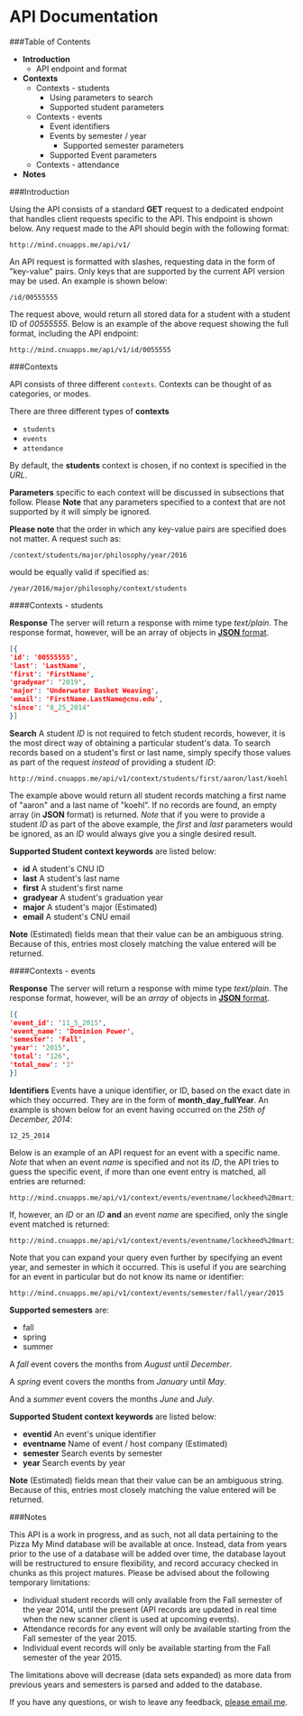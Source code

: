API Documentation
===============

###Table of Contents

- **Introduction**
	- API endpoint and format
- **Contexts**
	- Contexts - students
		- Using parameters to search
		- Supported student parameters
	- Contexts - events
		- Event identifiers
		- Events by semester / year
			- Supported semester parameters
		- Supported Event parameters
	- Contexts - attendance
- **Notes**

###Introduction

Using the API consists of a standard **GET** request to a dedicated endpoint that handles client requests specific to the API. This endpoint is shown below. Any request made to the API should begin with the following format:

```
http://mind.cnuapps.me/api/v1/
```

An API request is formatted with slashes, requesting data in the form of "key-value" pairs. Only keys that are supported by the current API version may be used. An example is shown below:

```
/id/00555555
```

The request above, would return all stored data for a student with a student ID of *00555555*. Below is an example of the above request showing the full format, including the API endpoint:

```
http://mind.cnuapps.me/api/v1/id/0055555
```

###Contexts

API consists of three different `contexts`. Contexts can be thought of as categories, or modes.

There are three different types of **contexts**

- `students`
- `events`
- `attendance`

By default, the **students** context is chosen, if no context is specified in the *URL*. 

**Parameters** specific to each context will be discussed in subsections that follow. Please **Note** that any parameters specified to a context that are not supported by it will simply be ignored.

**Please note** that the order in which any key-value pairs are specified does not matter. A request such as:

```
/context/students/major/philosophy/year/2016
```

would be equally valid if specified as:

```
/year/2016/major/philosophy/context/students
```

####Contexts - students

**Response** The server will return a response with mime type *text/plain*. The response format, however, will be an array of objects in [**JSON** format](http://www.json.org/).

```JSON
[{
'id': '00555555',
'last': 'LastName',
'first': 'FirstName',
'gradyear': '2019',
'major': 'Underwater Basket Weaving',
'email': 'FirstName.LastName@cnu.edu',
'since': '8_25_2014'
}]
```

**Search** A student *ID* is not required to fetch student records, however, it is the most direct way of obtaining a particular student's data. To search records based on a student's first or last name, simply specify those values as part of the request *instead* of providing a student *ID*:

```
http://mind.cnuapps.me/api/v1/context/students/first/aaron/last/koehl
```

The example above would return all student records matching  a first name of "aaron" and a last name of "koehl". If no records are found, an empty array (in **JSON** format) is returned. *Note* that if you were to provide a student *ID* as part of the above example, the *first* and *last* parameters would be ignored, as an *ID* would always give you a single desired result.

**Supported Student context keywords** are listed below:

- **id** 			A student's CNU ID
- **last** 			A student's last name
- **first** 			A student's first name
- **gradyear** 	A student's graduation year
- **major** 		A student's major (Estimated)
- **email** 		A student's CNU email

**Note** (Estimated) fields mean that their value can be an ambiguous string. Because of this, entries most closely matching the value entered will be returned.

####Contexts - events

**Response** The server will return a response with mime type *text/plain*. The response format, however, will be an *array* of objects in [**JSON** format](http://www.json.org/).

```JSON
[{
'event_id': '11_5_2015',
'event_name': 'Dominion Power',
'semester': 'Fall',
'year': '2015',
'total': '126',
'total_new': '3'
}]
```

**Identifiers** Events have a unique identifier, or ID, based on the exact date in which they occurred. They are in the form of **month**\_**day**\_**fullYear**. An example is shown below for an event having occurred on the *25th of December, 2014*:

```
12_25_2014
```

Below is an example of an API request for an event with a specific name. *Note* that when an event *name* is specified and not its *ID*, the API tries to guess the specific event, if more than one event entry is matched, all entries are returned:
 
```
http://mind.cnuapps.me/api/v1/context/events/eventname/lockheed%20martin
```

If, however, an *ID* or an *ID* **and** an event *name* are specified, only the single event matched is returned:

```
http://mind.cnuapps.me/api/v1/context/events/eventname/lockheed%20martin/eventid/10_1_2015
```

Note that you can expand your query even further by specifying an event year, and semester in which it occurred. This is useful if you are searching for an event in particular but do not know its name or identifier:

```
http://mind.cnuapps.me/api/v1/context/events/semester/fall/year/2015
```

**Supported semesters** are:

- fall
- spring
- summer

A *fall* event covers the months from *August* until *December*.

A *spring* event covers the months from *January* until *May*.

And a *summer* event covers the months *June* and *July*.

**Supported Student context keywords** are listed below:

- **eventid** 			An event's unique identifier
- **eventname** 		Name of event / host company (Estimated)
- **semester** 			Search events by semester
- **year** 				Search events by year

**Note** (Estimated) fields mean that their value can be an ambiguous string. Because of this, entries most closely matching the value entered will be returned.

###Notes

This API is a work in progress, and as such, not all data pertaining to the Pizza My Mind database will be available at once. Instead, data from years prior to the use of a database will be added over time, the database layout will be restructured to ensure flexibility, and record accuracy checked in chunks as this project matures. Please be advised about the following temporary limitations:

- Individual student records will only available from the Fall semester of the year 2014, until the present (API records are updated in real time when the new scanner client is used at upcoming events).
- Attendance records for any event will only be available starting from the Fall semester of the year 2015.
- Individual event records will only be available starting from the Fall semester of the year 2015.

The limitations above will decrease (data sets expanded) as more data from previous years and semesters is parsed and added to the database.

If you have any questions, or wish to leave any feedback, [please email me](mailto:juan.vallejo.12@cnu.edu).